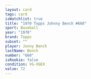 ```yaml
---
layout: card
tags: card
isWatchlist: true
title: "1970 Topps Johnny Bench #660"
sport: Baseball
year: "1970"
brand: Topps
subset: ""
player: Jonny Bench
lastName: Bench
number: "660"
isRookie: false
condition: VG-VGEX
value: 72
---
```

